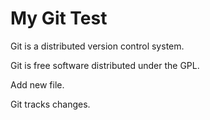 # My Git Test
Git is a distributed version control system.

Git is free software distributed under the GPL.

Add new file.

Git tracks changes.
